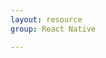 ```yaml
---
layout: resource
group: React Native

---
```

<!-- General resources go here -->

<!-- #### Core -->

<!-- #### Intermediate -->

<!-- #### Advanced -->

<!-- #### Jedi -->
